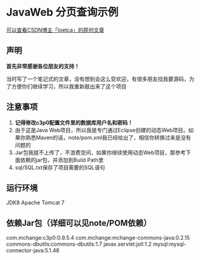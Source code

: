 # JavaWeb 分页查询示例
[可以查看CSDN博主「loetca」的原创文章](https://blog.csdn.net/adsl624153/article/details/72512459 "JavaWeb 分页查询的实现")



## 声明

**首先非常感谢各位朋友的支持！**

当时写了一个笔记式的文章，没有想到会这么受欢迎，有很多朋友找我要源码，为了方便你们继续学习，所以我重新敲出来了这个项目



## 注意事项

1. **记得修改c3p0配置文件里的数据库用户名和密码！**
2. 由于这是Java Web项目，所以我是专门通过Eclipse创建的动态Web项目。如果你熟悉Maven的话，note/pom.xml我已经给出了，相信你转换过来是没有问题的
3. Jar包我就不上传了，不浪费空间，如果你继续使用动态Web项目，那参考下面依赖的jar包，并添加到Build Path里
4. sql/SQL.txt保存了项目需要的SQL语句



## 运行环境

JDK8
Apache Tomcat 7



依赖Jar包（详细可以见note/POM依赖）
----------
com.mchange:c3p0:0.9.5.4
com.mchange:mchange-commons-java:0.2.15
commons-dbutils:commons-dbutils:1.7
javax.servlet:jstl:1.2
mysql:mysql-connector-java:5.1.48

